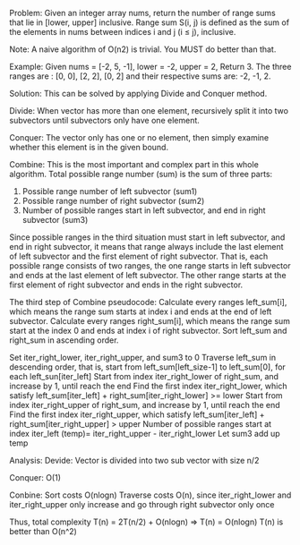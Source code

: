 Problem:
Given an integer array nums, return the number of range sums that lie in [lower, upper] inclusive.
Range sum S(i, j) is defined as the sum of the elements in nums between indices i and j (i ≤ j), inclusive.

Note:
A naive algorithm of O(n2) is trivial. You MUST do better than that.

Example:
Given nums = [-2, 5, -1], lower = -2, upper = 2,
Return 3.
The three ranges are : [0, 0], [2, 2], [0, 2] and their respective sums are: -2, -1, 2.


Solution:
This can be solved by applying Divide and Conquer method.

Divide:
When vector has more than one element, recursively split it into two subvectors until subvectors only have one element.

Conquer:
The vector only has one or no element, then simply examine whether this element is in the given bound.

Combine:
This is the most important and complex part in this whole algorithm.
Total possible range number (sum) is the sum of three parts:
1. Possible range number of left subvector (sum1)
2. Possible range number of right subvector (sum2)
3. Number of possible ranges start in left subvector, and end in right subvector (sum3)

Since possible ranges in the third situation must start in left subvector, and end in right subvector, it means that range always include
the last element of left subvector and the first element of right subvector. That is, each possible range consists of two ranges, the one
range starts in left subvector and ends at the last element of left subvector. The other range starts at the first element of right
subvector and ends in the right subvector.

The third step of Combine pseudocode:
Calculate every ranges left_sum[i], which means the range sum starts at index i and ends at the end of left subvector.
Calculate every ranges right_sum[i], which means the range sum start at the index 0 and ends at index i of right subvector.
Sort left_sum and right_sum in ascending order.

Set iter_right_lower, iter_right_upper, and sum3 to 0
Traverse left_sum in descending order, that is, start from left_sum[left_size-1] to left_sum[0], for each left_sun[iter_left]
  Start from index iter_right_lower of right_sum, and increase by 1, until reach the end
    Find the first index iter_right_lower, which satisfy left_sum[iter_left] + right_sum[iter_right_lower] >= lower
  Start from index iter_right_upper of right_sum, and increase by 1, until reach the end
    Find the first index iter_right_upper, which satisfy left_sum[iter_left] + right_sum[iter_right_upper] > upper
  Number of possible ranges start at index iter_left (temp)= iter_right_upper - iter_right_lower
  Let sum3 add up temp
  
  
Analysis:
Devide:
Vector is divided into two sub vector with size n/2

Conquer:
O(1)

Conbine:
Sort costs O(nlogn)
Traverse costs O(n), since iter_right_lower and iter_right_upper only increase and go through right subvector only once

Thus, total complexity T(n) = 2T(n/2) + O(nlogn) => T(n) = O(nlogn)
T(n) is better than O(n^2)



